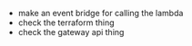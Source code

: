 - make an event bridge for calling the lambda
- check the terraform thing
- check the gateway api thing  